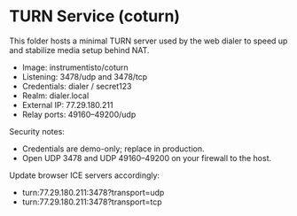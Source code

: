 # TURN Service (coturn)

This folder hosts a minimal TURN server used by the web dialer to speed up and stabilize media setup behind NAT.

- Image: instrumentisto/coturn
- Listening: 3478/udp and 3478/tcp
- Credentials: dialer / secret123
- Realm: dialer.local
- External IP: 77.29.180.211
- Relay ports: 49160–49200/udp

Security notes:
- Credentials are demo-only; replace in production.
- Open UDP 3478 and UDP 49160–49200 on your firewall to the host.

Update browser ICE servers accordingly:
- turn:77.29.180.211:3478?transport=udp
- turn:77.29.180.211:3478?transport=tcp
